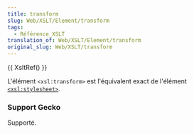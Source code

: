 ```yaml
---
title: transform
slug: Web/XSLT/Element/transform
tags:
  - Référence_XSLT
translation_of: Web/XSLT/Element/transform
original_slug: Web/XSLT/transform
---
```

<p>
{{ XsltRef() }}
</p><p>L'élément <code>&lt;xsl:transform&gt;</code> est l'équivalent exact de l'élément <code><a href="fr/XSLT/stylesheet">&lt;xsl:stylesheet&gt;</a></code>.
</p>
<h3 id="Support_Gecko"> Support Gecko </h3>
<p>Supporté.
</p>